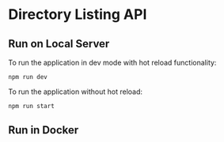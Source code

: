 # Directory Listing API

## Run on Local Server

To run the application in dev mode with hot reload functionality:
```shell
npm run dev
```

To run the application without hot reload:
```shell
npm run start
```

## Run in Docker 